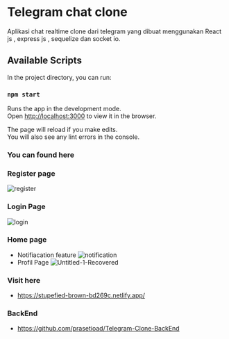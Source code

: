 # Telegram chat clone

Aplikasi chat realtime clone dari  telegram yang dibuat menggunakan React js , express js , sequelize dan socket io.

## Available Scripts

In the project directory, you can run:

### `npm start`

Runs the app in the development mode.\
Open [http://localhost:3000](http://localhost:3000) to view it in the browser.

The page will reload if you make edits.\
You will also see any lint errors in the console.
### You can found here

### Register page
![register](https://user-images.githubusercontent.com/66661143/117747508-825d5700-b238-11eb-876c-8c4547f5d5ed.jpg)
### Login Page
![login](https://user-images.githubusercontent.com/66661143/117747501-80939380-b238-11eb-9646-6cba5c93fcb7.png)
### Home page
* Notifiacation feature
![notification](https://user-images.githubusercontent.com/66661143/117747505-81c4c080-b238-11eb-80f8-31cc413aa5c4.jpg)
* Profil Page
![Untitled-1-Recovered](https://user-images.githubusercontent.com/66661143/117747510-825d5700-b238-11eb-9b50-3b60944bc01f.jpg)

### Visit here
* https://stupefied-brown-bd269c.netlify.app/

### BackEnd 
* https://github.com/prasetioad/Telegram-Clone-BackEnd

